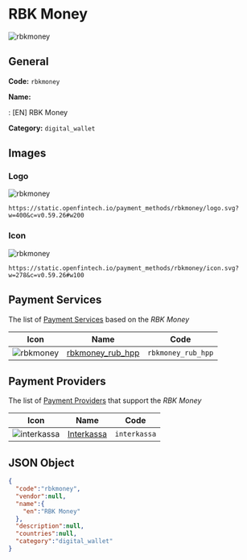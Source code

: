 
# RBK Money 
![rbkmoney](https://static.openfintech.io/payment_methods/rbkmoney/logo.svg?w=400&c=v0.59.26#w200)  

## General 
**Code:** `rbkmoney` 
 
**Name:** 
 
:	[EN] RBK Money 
 
**Category:** `digital_wallet` 
 

## Images 

### Logo 
![rbkmoney](https://static.openfintech.io/payment_methods/rbkmoney/logo.svg?w=400&c=v0.59.26#w200)  

```
https://static.openfintech.io/payment_methods/rbkmoney/logo.svg?w=400&c=v0.59.26#w200
```  

### Icon 
![rbkmoney](https://static.openfintech.io/payment_methods/rbkmoney/icon.svg?w=278&c=v0.59.26#w100)  

```
https://static.openfintech.io/payment_methods/rbkmoney/icon.svg?w=278&c=v0.59.26#w100
```  

## Payment Services 
 
The list of [Payment Services](/payment-services/) based on the _RBK Money_ 

|Icon|Name|Code| 
|:---:|:---:|:---:| 
|![rbkmoney](https://static.openfintech.io/payment_methods/rbkmoney/icon.svg?w=278&c=v0.59.26#w100) |[rbkmoney_rub_hpp](/payment-services/rbkmoney_rub_hpp/)|`rbkmoney_rub_hpp`| 
 

## Payment Providers 
 
The list of [Payment Providers](/payment-providers/) that support the _RBK Money_ 

|Icon|Name|Code| 
|:---:|:---:|:---:| 
|![interkassa](https://static.openfintech.io/payment_providers/interkassa/icon.svg?w=278&c=v0.59.26#w100) |[Interkassa](/payment-providers/interkassa/)|`interkassa`| 
 

## JSON Object 

```json
{
  "code":"rbkmoney",
  "vendor":null,
  "name":{
    "en":"RBK Money"
  },
  "description":null,
  "countries":null,
  "category":"digital_wallet"
}
```  
